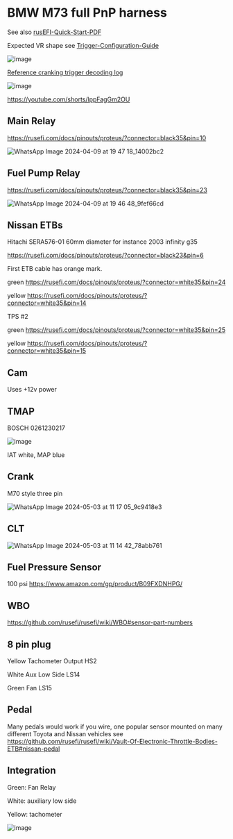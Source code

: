 # BMW M73 full PnP harness

See also [rusEFI-Quick-Start-PDF](rusEFI-Quick-Start-PDF)

Expected VR shape see [Trigger-Configuration-Guide](Trigger-Configuration-Guide#determine-correct-polarity)

![image](https://github.com/rusefi/rusefi/assets/48498823/fcecf4e4-6657-436b-a4f3-3af9ee59a375)

[Reference cranking trigger decoding log](https://github.com/rusefi/rusefi/files/15050786/M73-lazyharness.zip)

![image](https://github.com/rusefi/rusefi/assets/48498823/7f430111-e7c0-4411-b955-136113df577d)

https://youtube.com/shorts/lppFagGm2OU

## Main Relay

https://rusefi.com/docs/pinouts/proteus/?connector=black35&pin=10

![WhatsApp Image 2024-04-09 at 19 47 18_14002bc2](https://github.com/rusefi/rusefi/assets/48498823/732468f4-1b9f-45e7-8a4c-b3aebe70cbc3)

## Fuel Pump Relay

https://rusefi.com/docs/pinouts/proteus/?connector=black35&pin=23

![WhatsApp Image 2024-04-09 at 19 46 48_9fef66cd](https://github.com/rusefi/rusefi/assets/48498823/7c1f62cc-6580-4d1d-9eb7-d86d3b655785)

## Nissan ETBs

Hitachi SERA576-01 60mm diameter for instance 2003 infinity g35

https://rusefi.com/docs/pinouts/proteus/?connector=black23&pin=6

First ETB cable has orange mark.

green https://rusefi.com/docs/pinouts/proteus/?connector=white35&pin=24

yellow https://rusefi.com/docs/pinouts/proteus/?connector=white35&pin=14

TPS #2

green https://rusefi.com/docs/pinouts/proteus/?connector=white35&pin=25

yellow https://rusefi.com/docs/pinouts/proteus/?connector=white35&pin=15

## Cam

Uses +12v power

## TMAP

BOSCH 0261230217

![image](https://github.com/rusefi/rusefi/assets/48498823/71d91df0-37b4-49f7-b585-eced9c356b1e)

IAT white, MAP blue

## Crank

M70 style three pin

![WhatsApp Image 2024-05-03 at 11 17 05_9c9418e3](https://github.com/rusefi/rusefi/assets/48498823/551a22bd-90e0-481d-a151-d2c820c2b48d)

## CLT

![WhatsApp Image 2024-05-03 at 11 14 42_78abb761](https://github.com/rusefi/rusefi/assets/48498823/f33314a0-8396-4a6a-b814-197cd0d9dc1b)

## Fuel Pressure Sensor

100 psi https://www.amazon.com/gp/product/B09FXDNHPG/

## WBO

https://github.com/rusefi/rusefi/wiki/WBO#sensor-part-numbers

## 8 pin plug

Yellow Tachometer Output HS2

White Aux Low Side LS14

Green Fan LS15

## Pedal

Many pedals would work if you wire, one popular sensor mounted on many different Toyota and Nissan vehicles see https://github.com/rusefi/rusefi/wiki/Vault-Of-Electronic-Throttle-Bodies-ETB#nissan-pedal

## Integration

Green: Fan Relay

White: auxiliary low side

Yellow: tachometer

![image](https://github.com/rusefi/rusefi/assets/48498823/dde303e9-737d-4b4c-ba3d-a346ec9146fd)
